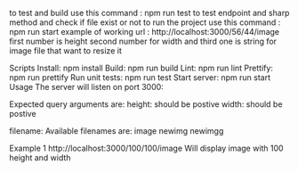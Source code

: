 to test and build use this command : npm run test
to test endpoint and sharp method and check if file exist or not 
to run the project use this command : npm run start
example of working url : http://localhost:3000/56/44/image
first number is height second number for width and third one is string  for image file  that want to resize it

Scripts
Install: npm install
Build: npm run build
Lint: npm run lint
Prettify: npm run prettify
Run unit tests: npm run test
Start server: npm run start
Usage
The server will listen on port 3000:




Expected query arguments are:
height: should be postive
width: should be postive

filename: Available filenames are:
image
newimg
newimgg

Example 1
http://localhost:3000/100/100/image Will display image with 100 height and width


